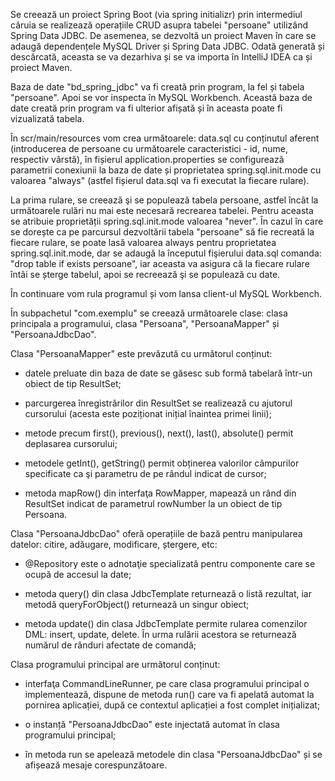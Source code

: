 Se creează un proiect Spring Boot (via spring initializr) prin intermediul căruia se realizează operațiile CRUD asupra tabelei "persoane" utilizând Spring Data JDBC. De asemenea, se dezvoltă un proiect Maven în care se adaugă dependențele MySQL Driver și Spring Data JDBC. Odată generată și descărcată, aceasta se va dezarhiva și se va importa în IntelliJ IDEA ca și proiect Maven. 

Baza de date "bd_spring_jdbc" va fi creată prin program, la fel și tabela "persoane". Apoi se vor inspecta în MySQL Workbench. Această baza de date creată prin program va fi ulterior afișată și în aceasta poate fi vizualizată tabela. 

În scr/main/resources vom crea următoarele: data.sql cu conținutul aferent (introducerea de persoane cu următoarele caracteristici - id, nume, respectiv vârstă), în fișierul application.properties se configurează parametrii conexiunii la baza de date și proprietatea spring.sql.init.mode cu valoarea "always" (astfel fișierul data.sql va fi executat la fiecare rulare).

La prima rulare, se creează şi se populează tabela persoane, astfel încât la următoarele rulări nu mai este necesară recrearea tabelei. Pentru aceasta se atribuie proprietății spring.sql.init.mode valoarea "never". În cazul în care se dorește ca pe parcursul dezvoltării tabela "persoane" să fie recreată la fiecare rulare, se poate lasă valoarea always pentru proprietatea spring.sql.init.mode, dar se adaugă la începutul fişierului data.sql comanda: "drop table if exists persoane", iar aceasta va asigura că la fiecare rulare întâi se șterge tabelul, apoi se recreează şi se populează cu date. 

În continuare vom rula programul și vom lansa client-ul MySQL Workbench. 

În subpachetul "com.exemplu" se creează următoarele clase: clasa principala a programului, clasa "Persoana", "PersoanaMapper" și "PersoanaJdbcDao". 

Clasa "PersoanaMapper" este prevăzută cu următorul conținut:

- datele preluate din baza de date se găsesc sub formă tabelară într-un obiect de tip ResultSet;

- parcurgerea înregistrărilor din ResultSet se realizează cu ajutorul cursorului (acesta este poziționat inițial înaintea primei linii);

- metode precum first(), previous(), next(), last(), absolute() permit deplasarea cursorului;

- metodele getInt(), getString() permit obținerea valorilor câmpurilor specificate ca şi parametru de pe rândul indicat de cursor;

- metoda mapRow() din interfaţa RowMapper, mapează un rând din ResultSet indicat de parametrul rowNumber la un obiect de tip Persoana.

Clasa "PersoanaJdbcDao" oferă operațiile de bază pentru manipularea datelor: citire, adăugare, modificare, ștergere, etc:

- @Repository este o adnotaţie specializată pentru componente care se ocupă de accesul la date;

-  metoda query() din clasa JdbcTemplate returnează o listă rezultat, iar metodă queryForObject() returnează un singur obiect;

- metoda update() din clasa JdbcTemplate permite rularea comenzilor DML: insert, update, delete. În urma rulării acestora se returnează numărul de rânduri afectate de comandă;

Clasa programului principal are următorul conținut:

- interfaţa CommandLineRunner, pe care clasa programului principal o implementează, dispune de metoda run() care va fi apelată automat la pornirea aplicației, după ce contextul aplicației a fost complet inițializat;

- o instanță "PersoanaJdbcDao" este injectată automat în clasa programului principal;

- în metoda run se apelează metodele din clasa "PersoanaJdbcDao" și se afișează mesaje corespunzătoare.
